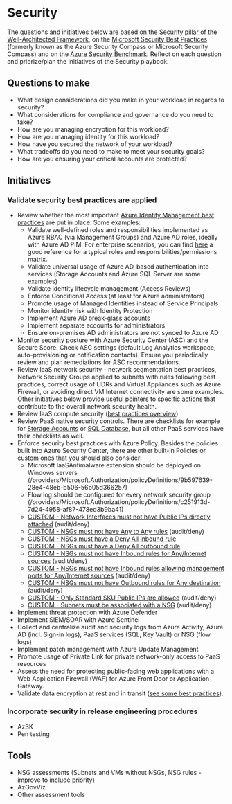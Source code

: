 # Security

The questions and initiatives below are based on the [Security pillar of the Well-Architected Framework](https://docs.microsoft.com/en-us/azure/architecture/framework/security/overview), on the [Microsoft Security Best Practices](https://docs.microsoft.com/en-us/security/compass/compass) (formerly known as the Azure Security Compass or Microsoft Security Compass) and on the [Azure Security Benchmark](https://docs.microsoft.com/en-us/azure/security/benchmarks/overview). Reflect on each question and priorize/plan the initiatives of the Security playbook.

## Questions to make

* What design considerations did you make in your workload in regards to security?
* What considerations for compliance and governance do you need to take?
* How are you managing encryption for this workload?
* How are you managing identity for this workload?
* How have you secured the network of your workload?
* What tradeoffs do you need to make to meet your security goals?
* How are you ensuring your critical accounts are protected?

## Initiatives

### Validate security best practices are applied

* Review whether the most important [Azure Identity Management best practices](https://docs.microsoft.com/en-us/azure/security/fundamentals/identity-management-best-practices) are put in place. Some examples:
    * Validate well-defined roles and responsibilities implemented as Azure RBAC (via Management Groups) and Azure AD roles, ideally with Azure AD PIM. For enterprise scenarios, you can find [here](https://docs.microsoft.com/en-us/azure/cloud-adoption-framework/ready/enterprise-scale/identity-and-access-management) a good reference for a typical roles and responsibilities/permissions matrix.
    * Validate universal usage of Azure AD-based authentication into services (Storage Accounts and Azure SQL Server are some examples)
    * Validate identity lifecycle management (Access Reviews)
    * Enforce Conditional Access (at least for Azure administrators)
    * Promote usage of Managed Identities instead of Service Principals
    * Monitor identity risk with Identity Protection
    * Implement Azure AD break-glass accounts
    * Implement separate accounts for administrators
    * Ensure on-premises AD administrators are not synced to Azure AD
* Monitor security posture with Azure Security Center (ASC) and the Secure Score. Check ASC settings (default Log Analytics workspace, auto-provisioning or notification contacts). Ensure you periodically review and plan remediations for ASC recommendations.
* Review IaaS network security - network segmentation best practices, Network Security Groups applied to subnets with rules following best practices, correct usage of UDRs and Virtual Appliances such as Azure Firewall, or avoiding direct VM Internet connectivity are some examples. Other initiatives below provide useful pointers to specific actions that contribute to the overall network security health.
* Review IaaS compute security ([best practices overview](https://docs.microsoft.com/en-us/azure/virtual-machines/security-recommendations))
* Review PaaS native security controls. There are checklists for example for [Storage Accounts](https://docs.microsoft.com/en-us/azure/storage/blobs/security-recommendations) or [SQL Database](https://docs.microsoft.com/en-us/azure/azure-sql/database/security-best-practice), but all other PaaS services have their checklists as well.
* Enforce security best practices with Azure Policy. Besides the policies built into Azure Security Center, there are other built-in Policies or custom ones that you should also consider:
    * Microsoft IaaSAntimalware extension should be deployed on Windows servers (/providers/Microsoft.Authorization/policyDefinitions/9b597639-28e4-48eb-b506-56b05d366257)
    * Flow log should be configured for every network security group (/providers/Microsoft.Authorization/policyDefinitions/c251913d-7d24-4958-af87-478ed3b9ba41)
    * [CUSTOM - Network Interfaces must not have Public IPs directly attached](policy/network-nic-withpublicip-auditdeny.json) (audit/deny)
    * [CUSTOM - NSGs must not have Any to Any rules](policy/network-nsg-allowanytoany-auditdeny.json) (audit/deny)
    * [CUSTOM - NSGs must have a Deny All inbound rule](policy/network-nsg-inbound-denyall-auditifnotexists.json)
    * [CUSTOM - NSGs must have a Deny All outbound rule](policy/network-nsg-outbound-denyall-auditifnotexists.json)
    * [CUSTOM - NSGs must not have Inbound rules for Any/Internet sources](policy/network-nsg-inbound-unauthorizedsources-auditdeny.json) (audit/deny)
    * [CUSTOM - NSGs must not have Inbound rules allowing management ports for Any/Internet sources](policy/network-nsg-inbound-unauthorizedsourcesports-auditdeny.json) (audit/deny)
    * [CUSTOM - NSGs must not have Outbound rules for Any destination](policy/network-nsg-outbound-anydestination-auditdeny.json) (audit/deny)
    * [CUSTOM - Only Standard SKU Public IPs are allowed](policy/network-publicip-basic-auditdeny.json) (audit/deny)    
    * [CUSTOM - Subnets must be associated with a NSG](policy/network-subnet-withoutnsg-auditdeny.json) (audit/deny)    
* Implement threat protection with Azure Defender
* Implement SIEM/SOAR with Azure Sentinel
* Collect and centralize audit and security logs from Azure Activity, Azure AD (incl. Sign-in logs), PaaS services (SQL, Key Vault) or NSG (flow logs)
* Implement patch management with Azure Update Management
* Promote usage of Private Link for private network-only access to PaaS resources
* Assess the need for protecting public-facing web applications with a Web Application Firewall (WAF) for Azure Front Door or Application Gateway.
* Validate data encryption at rest and in transit ([see some best practices](https://docs.microsoft.com/en-us/azure/security/fundamentals/data-encryption-best-practices)).

### Incorporate security in release engineering procedures

* AzSK
* Pen testing

## Tools

* NSG assessments (Subnets and VMs without NSGs, NSG rules - improve to include priority)
* AzGovViz
* Other assessment tools